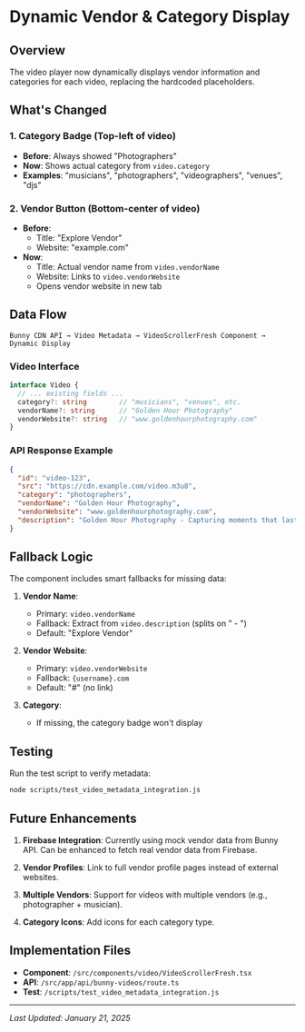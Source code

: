 # Dynamic Vendor & Category Display

## Overview
The video player now dynamically displays vendor information and categories for each video, replacing the hardcoded placeholders.

## What's Changed

### 1. Category Badge (Top-left of video)
- **Before**: Always showed "Photographers"
- **Now**: Shows actual category from `video.category`
- **Examples**: "musicians", "photographers", "videographers", "venues", "djs"

### 2. Vendor Button (Bottom-center of video)
- **Before**: 
  - Title: "Explore Vendor"
  - Website: "example.com"
- **Now**:
  - Title: Actual vendor name from `video.vendorName`
  - Website: Links to `video.vendorWebsite`
  - Opens vendor website in new tab

## Data Flow

```
Bunny CDN API → Video Metadata → VideoScrollerFresh Component → Dynamic Display
```

### Video Interface
```typescript
interface Video {
  // ... existing fields ...
  category?: string        // "musicians", "venues", etc.
  vendorName?: string      // "Golden Hour Photography"
  vendorWebsite?: string   // "www.goldenhourphotography.com"
}
```

### API Response Example
```json
{
  "id": "video-123",
  "src": "https://cdn.example.com/video.m3u8",
  "category": "photographers",
  "vendorName": "Golden Hour Photography",
  "vendorWebsite": "www.goldenhourphotography.com",
  "description": "Golden Hour Photography - Capturing moments that last forever 📸"
}
```

## Fallback Logic

The component includes smart fallbacks for missing data:

1. **Vendor Name**:
   - Primary: `video.vendorName`
   - Fallback: Extract from `video.description` (splits on " - ")
   - Default: "Explore Vendor"

2. **Vendor Website**:
   - Primary: `video.vendorWebsite`
   - Fallback: `{username}.com`
   - Default: "#" (no link)

3. **Category**:
   - If missing, the category badge won't display

## Testing

Run the test script to verify metadata:
```bash
node scripts/test_video_metadata_integration.js
```

## Future Enhancements

1. **Firebase Integration**: Currently using mock vendor data from Bunny API. Can be enhanced to fetch real vendor data from Firebase.

2. **Vendor Profiles**: Link to full vendor profile pages instead of external websites.

3. **Multiple Vendors**: Support for videos with multiple vendors (e.g., photographer + musician).

4. **Category Icons**: Add icons for each category type.

## Implementation Files

- **Component**: `/src/components/video/VideoScrollerFresh.tsx`
- **API**: `/src/app/api/bunny-videos/route.ts`
- **Test**: `/scripts/test_video_metadata_integration.js`

---
*Last Updated: January 21, 2025*